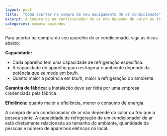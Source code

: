 ```yaml
---
layout: post
title:  "Como acertar na compra do seu equipamento de ar condicionado"
excerpt: A compra de um condicionador de ar não depende do calor ou frio que a pessoa sente. A capacidade de refrigeração de um condicionador de ar está diretamente relacionada ao tamanho do ambiente, quantidade de pessoas e número de aparelhos elétricos no local.
categories: compra cuidados
---
```


Para acertar na compra do seu aparelho de ar condicionado, siga as dicas abaixo:

__Capacidade:__

* Cada aparelho tem uma capacidade de refrigeração específica.
* A capacidade do aparelho para resfrigerar o ambiente depende da potência que se mede em btu/h.
* Quanto maior a potência em btu/h, maior a refrigeração do ambiente.

__Garantia de fábrica:__ a Instalação deve ser feita por uma empresa credenciada pela fábrica.

__Eficiência:__ quanto maior a eficiência, menor o consumo de energia.

A compra de um condicionador de ar não depende do calor ou frio que a pessoa sente. A capacidade de refrigeração de um condicionador de ar está diretamente relacionada ao tamanho do ambiente, quantidade de pessoas e número de aparelhos elétricos no local.